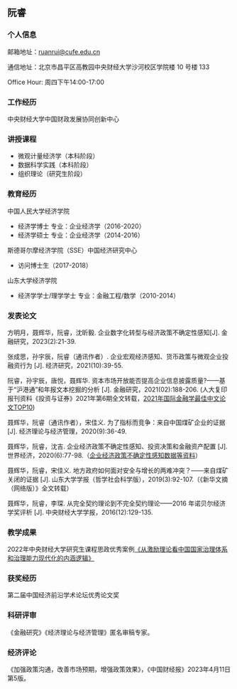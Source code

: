 ## 阮睿

### 个人信息

邮箱地址：ruanrui@cufe.edu.cn

通信地址：北京市昌平区高教园中央财经大学沙河校区学院楼 10 号楼 133

Office Hour: 周四下午14:00-17:00

### 工作经历

中央财经大学中国财政发展协同创新中心

### 讲授课程

* 微观计量经济学（本科阶段）
* 数据科学实践（本科阶段）
* 组织理论（研究生阶段）

### 教育经历

中国人民大学经济学院

* 经济学博士 专业：企业经济学（2016-2020）
* 经济学硕士 专业：企业经济学（2014-2016）

斯德哥尔摩经济学院（SSE）中国经济研究中心

* 访问博士生（2017-2018）

山东大学经济学院 

* 经济学学士/理学学士       专业：金融工程/数学（2010-2014）

### 发表论文

方明月，聂辉华，阮睿，沈昕毅. 企业数字化转型与经济政策不确定性感知[J]. 金融研究，2023(2):21-39.

张成思，孙宇辰，阮睿（通讯作者）. 企业宏观经济感知、货币政策与微观企业投融资行为 [J]. 经济研究，2021(10):39-55.

阮睿，孙宇辰，唐悦，聂辉华. 资本市场开放能否提高企业信息披露质量?——基于“沪港通”和年报文本挖掘的分析
[J]. 金融研究，2021(02):188-206. (人大复印报刊资料《投资与证券》2021年第6期全文转载，[2021年国际金融学最佳中文论文TOP10](https://mp.weixin.qq.com/s/Cn8xOjCRrmiFU0ekIlIi8w))

聂辉华，阮睿（通讯作者），宋佳义. 为了指标而竞争：来自中国煤矿企业的证据 [J]. 经济理论与经济管理，2020(9):36-49.

聂辉华，阮睿，沈吉. 企业经济政策不确定性感知、投资决策和金融资产配置 [J]. 世界经济，2020(6):77-98.（[企业经济政策不确定性感知数据等资料](http://www.niehuihua.com/a/zuopin/521.html)）

聂辉华，阮睿，宋佳义. 地方政府如何面对安全与增长的两难冲突？——来自煤矿关闭的证据 [J]. 山东大学学报（哲学社会科学版），2019(3):92-107.（《新华文摘（网络版）》全文转载）

聂辉华，阮睿，李琛. 从完全契约理论到不完全契约理论——2016 年诺贝尔经济学奖评析 [J]. 中央财经大学学报，2016(12):129-135.

### 教学成果

2022年中央财经大学研究生课程思政优秀案例[《从激励理论看中国国家治理体系和治理能力现代化的内涵逻辑》](http://gs.cufe.edu.cn/info/1082/9367.htm)

### 获奖经历
第二届中国经济前沿学术论坛优秀论文奖

### 科研评审

《金融研究》《经济理论与经济管理》匿名审稿专家。

### 经济评论
《加强政策沟通，改善市场预期，增强政策效果》，《中国财经报》2023年4月11日第5版。

